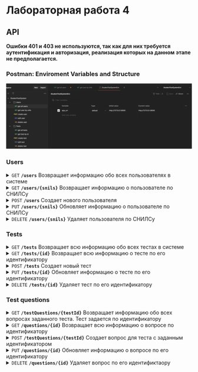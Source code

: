# Лабораторная работа 4

## API

<b>Ошибки 401 и 403 не используются, так как для них требуется аутентификация и авторизация, реализация которых на данном этапе не предполагается.</b>

### Postman: Enviroment Variables and Structure

![Alt text](image.png)

### Users

<details>
<summary>
    <code>GET</code> <b><code>/users</code></b> Возвращает информацию обо всех пользователях в системе
</summary>

#### Parameters
> None

#### Responses
> | http code     | content-type                      | response                                                            |
> |---------------|-----------------------------------|---------------------------------------------------------------------|
> | `200`         | `text/plain;charset=UTF-8`        | JSON-objects                                                        |
> | `401`         | `text/plain;charset=UTF-8`        | `You are not authorized`                                            |
> | `403`         | `text/plain;charset=UTF-8`        | `You don't have access rights to this content`                      |

##### Response Format (200)
```json
[
    {
        "SNILS": "string",
        "Login": "string",
        "Email": "string",
        "HashPassword": "string",
        "Name": "string",
        "Surname": "string",
        "Patronymic": "string",
        "RoleId": 0
    }
]
```

##### Example Query
http://127.0.0.1:8000/users/

##### Example Response
![Alt text](image-1.png)
</details>


<details>
<summary>
    <code>GET</code> <b><code>/users/{snils}</code></b> Возвращает информацию о пользователе по СНИЛСу
</summary>

#### Parameters
> | name              |  type     | data type      | description                         |
> |-------------------|-----------|----------------|-------------------------------------|
> | `snils`           |  required | string         | `SNILS`                             |

#### Responses
> | http code     | content-type                      | response                                                            |
> |---------------|-----------------------------------|---------------------------------------------------------------------|
> | `200`         | `text/plain;charset=UTF-8`        | JSON-object                                                         |
> | `400`         | `text/plain;charset=UTF-8`        | `Invalid SNILS value`                                               |
> | `401`         | `text/plain;charset=UTF-8`        | `You are not authorized`                                            |
> | `403`         | `text/plain;charset=UTF-8`        | `You don't have access rights to this content`                      |
> | `404`         | `text/plain;charset=UTF-8`        | `User with such SNILS not found`                                    |

##### Response Format (200)
```json
{
    "SNILS": "string",
    "Login": "string",
    "Email": "string",
    "HashPassword": "string",
    "Name": "string",
    "Surname": "string",
    "Patronymic": "string",
    "RoleId": 0
}
```

##### Example Query
http://127.0.0.1:8000/users/00000000003

##### Example Response
![Alt text](image-2.png)
</details>


<details>
<summary>
    <code>POST</code> <b><code>/users</code></b> Создает нового пользователя
</summary>

#### Parameters
> None

#### Body
```json
{
    "SNILS": "string",
    "Login": "string",
    "Email": "string",
    "HashPassword": "string",
    "Name": "string",
    "Surname": "string",
    "Patronymic": "string",
    "RoleId": 0
}
```

#### Responses
> | http code     | content-type                      | response                                                            |
> |---------------|-----------------------------------|---------------------------------------------------------------------|
> | `201`         | `text/plain;charset=UTF-8`        | `User created successfully`                                         |
> | `400`         | `text/plain;charset=UTF-8`        | `Invalid user info`                                                 |
> | `401`         | `text/plain;charset=UTF-8`        | `You are not authorized`                                            |
> | `403`         | `text/plain;charset=UTF-8`        | `You don't have access rights to this action`                       |
> | `409`         | `text/plain;charset=UTF-8`        | `User with such SNILS already exists`                               |

##### Example Query and Response
http://127.0.0.1:8000/users/

![Alt text](image-3.png)
</details>


<details>
<summary>
    <code>PUT</code> <b><code>/users/{snils}</code></b> Обновляет информацию о пользователе по СНИЛСу
</summary>

#### Parameters
> | name              |  type     | data type      | description                         |
> |-------------------|-----------|----------------|-------------------------------------|
> | `snils`           |  required | string         | `SNILS`                             |

#### Body
```json
{
    "Login": "string",
    "Email": "string",
    "HashPassword": "string",
    "Name": "string",
    "Surname": "string",
    "Patronymic": "string",
    "RoleId": 0
}
```

#### Responses
> | http code     | content-type                      | response                                                            |
> |---------------|-----------------------------------|---------------------------------------------------------------------|
> | `200`         | `text/plain;charset=UTF-8`        | `User updated successfully`                                         |
> | `400`         | `text/plain;charset=UTF-8`        | `Invalid user info`                                                 |
> | `401`         | `text/plain;charset=UTF-8`        | `You are not authorized`                                            |
> | `403`         | `text/plain;charset=UTF-8`        | `You don't have access rights to this action`                       |
> | `404`         | `text/plain;charset=UTF-8`        | `User with such SNILS not found`                                    |

##### Example Query and Response
http://127.0.0.1:8000/users/00000000004

![Alt text](image-4.png)
</details>


<details>
<summary>
    <code>DELETE</code> <b><code>/users/{snils}</code></b> Удаляет пользователя по СНИЛСу
</summary>

#### Parameters
> | name              |  type     | data type      | description                         |
> |-------------------|-----------|----------------|-------------------------------------|
> | `snils`           |  required | string         | `SNILS`                             |

#### Responses
> | http code     | content-type                      | response                                                            |
> |---------------|-----------------------------------|---------------------------------------------------------------------|
> | `204`         | `text/plain;charset=UTF-8`        | `User deleted successfully`                                         |
> | `400`         | `text/plain;charset=UTF-8`        | `Invalid SNILS value`                                               |
> | `401`         | `text/plain;charset=UTF-8`        | `You are not authorized`                                            |
> | `403`         | `text/plain;charset=UTF-8`        | `You don't have access rights to this action`                       |
> | `404`         | `text/plain;charset=UTF-8`        | `User with such SNILS not found`                                    |

##### Example Query and Response
http://127.0.0.1:8000/users/00000000004

![Alt text](image-5.png)
</details>



### Tests

<details>
<summary>
    <code>GET</code> <b><code>/tests</code></b> Возвращает всю информацию обо всех тестах в системе
</summary>

#### Parameters
> None

#### Responses
> | http code     | content-type                      | response                                                            |
> |---------------|-----------------------------------|---------------------------------------------------------------------|
> | `200`         | `text/plain;charset=UTF-8`        | JSON-objects                                                        |
> | `401`         | `text/plain;charset=UTF-8`        | `You are not authorized`                                            |
> | `403`         | `text/plain;charset=UTF-8`        | `You don't have access rights to this content`                      |

##### Response Format (200)
```json
[
    {
        "Id": 0,
        "Name": "string",
        "CreationDate": 01/01/2000 00:00:00
    }
]
```

##### Example Query
http://127.0.0.1:8000/tests/

##### Example Response
![Alt text](image-7.png)
</details>


<details>
<summary>
    <code>GET</code> <b><code>/tests/{id}</code></b> Возвращает всю информацию о тесте по его идентификатору
</summary>

#### Parameters
> | name              |  type     | data type      | description                         |
> |-------------------|-----------|----------------|-------------------------------------|
> | `id`              |  required | int            | `Unique test id`                    |

#### Responses
> | http code     | content-type                      | response                                                            |
> |---------------|-----------------------------------|---------------------------------------------------------------------|
> | `200`         | `text/plain;charset=UTF-8`        | JSON-object                                                         |
> | `400`         | `text/plain;charset=UTF-8`        | `Invalid id`                                                        |
> | `401`         | `text/plain;charset=UTF-8`        | `You are not authorized`                                            |
> | `403`         | `text/plain;charset=UTF-8`        | `You don't have access rights to this content`                      |
> | `404`         | `text/plain;charset=UTF-8`        | `Test with such id not found`                                       |

##### Response Format (200)
```json
{
    "Id": 0,
    "Name": "string",
    "CreationDate": 01/01/2000 00:00:00
}
```

##### Example Query
http://127.0.0.1:8000/tests/2

##### Example Response
![Alt text](image-8.png)
</details>


<details>
<summary>
    <code>POST</code> <b><code>/tests</code></b> Создает новый тест
</summary>

#### Parameters
> None

#### Body
```json
{
    "Name": "string",
    "CreationDate": 01/01/2000 00:00:00
}
```

#### Responses
> | http code     | content-type                      | response                                                            |
> |---------------|-----------------------------------|---------------------------------------------------------------------|
> | `201`         | `text/plain;charset=UTF-8`        | Id of the created test                                              |
> | `400`         | `text/plain;charset=UTF-8`        | `Invalid test info`                                                 |
> | `401`         | `text/plain;charset=UTF-8`        | `You are not authorized`                                            |
> | `403`         | `text/plain;charset=UTF-8`        | `You don't have access rights to this action`                       |

##### Example Query and Response
http://127.0.0.1:8000/tests/

![Alt text](image-6.png)
</details>


<details>
<summary>
    <code>PUT</code> <b><code>/tests/{id}</code></b> Обновляет информацию о тесте по его идентификатору
</summary>

#### Parameters
> | name              |  type     | data type      | description                         |
> |-------------------|-----------|----------------|-------------------------------------|
> | `id`              |  required | int            | `Unique test id`                    |

#### Body
```json
{
    "Name": "string",
    "CreationDate": 01/01/2000 00:00:00
}
```

#### Responses
> | http code     | content-type                      | response                                                            |
> |---------------|-----------------------------------|---------------------------------------------------------------------|
> | `200`         | `text/plain;charset=UTF-8`        | `Test updated successfully`                                         |
> | `400`         | `text/plain;charset=UTF-8`        | `Invalid test info`                                                 |
> | `401`         | `text/plain;charset=UTF-8`        | `You are not authorized`                                            |
> | `403`         | `text/plain;charset=UTF-8`        | `You don't have access rights to this action`                       |
> | `404`         | `text/plain;charset=UTF-8`        | `Test with such id not found`                                       |

##### Example Query and Response
http://127.0.0.1:8000/tests/2

![Alt text](image-9.png)
</details>


<details>
<summary>
    <code>DELETE</code> <b><code>/tests/{id}</code></b> Удаляет тест по его идентификатору
</summary>

#### Parameters
> | name              |  type     | data type      | description                         |
> |-------------------|-----------|----------------|-------------------------------------|
> | `id`              |  required | int            | `Unique test id`                    |

#### Responses
> | http code     | content-type                      | response                                                            |
> |---------------|-----------------------------------|---------------------------------------------------------------------|
> | `204`         | `text/plain;charset=UTF-8`        | `Test deleted successfully`                                         |
> | `401`         | `text/plain;charset=UTF-8`        | `You are not authorized`                                            |
> | `403`         | `text/plain;charset=UTF-8`        | `You don't have access rights to this action`                       |
> | `404`         | `text/plain;charset=UTF-8`        | `Test with such id not found`                                       |

##### Example Query and Response
http://127.0.0.1:8000/tests/2

![Alt text](image-10.png)
</details>



### Test questions

<details>
<summary>
    <code>GET</code> <b><code>/testQuestions/{testId}</code></b> Возвращает информацию обо всех вопросах заданного теста. Тест задается по идентификатору
</summary>

#### Parameters
> | name              |  type     | data type      | description                         |
> |-------------------|-----------|----------------|-------------------------------------|
> | `testId`          |  required | int            | `Unique test id`                    |

#### Responses
> | http code     | content-type                      | response                                                            |
> |---------------|-----------------------------------|---------------------------------------------------------------------|
> | `200`         | `text/plain;charset=UTF-8`        | JSON-objects                                                        |
> | `401`         | `text/plain;charset=UTF-8`        | `You are not authorized`                                            |
> | `403`         | `text/plain;charset=UTF-8`        | `You don't have access rights to this content`                      |
> | `404`         | `text/plain;charset=UTF-8`        | `Test with such id not found`                                       |

##### Example Value
```json
[
    {
        "Id": 0,
        "TestId": 0,
        "Question": "string",
        "Answer": "string",
        "DetailedAnswer": false
    }
]
```
</details>


<details>
<summary>
    <code>GET</code> <b><code>/questions/{id}</code></b> Возвращает всю информацию о вопросе по идентификатору
</summary>

#### Parameters
> | name              |  type     | data type      | description                         |
> |-------------------|-----------|----------------|-------------------------------------|
> | `id`              |  required | int            | `Unique question id`                |

#### Responses
> | http code     | content-type                      | response                                                            |
> |---------------|-----------------------------------|---------------------------------------------------------------------|
> | `200`         | `text/plain;charset=UTF-8`        | JSON-object                                                         |
> | `400`         | `text/plain;charset=UTF-8`        | `Invalid id`                                                        |
> | `401`         | `text/plain;charset=UTF-8`        | `You are not authorized`                                            |
> | `403`         | `text/plain;charset=UTF-8`        | `You don't have access rights to this content`                      |
> | `404`         | `text/plain;charset=UTF-8`        | `Question with such id not found`                                   |

##### Example Value
```json
{
    "Id": 0,
    "TestId": 0,
    "Question": "string",
    "Answer": "string",
    "DetailedAnswer": false
}
```
</details>


<details>
<summary>
    <code>POST</code> <b><code>/testQuestions/{testId}</code></b> Создает вопрос для теста с заданным идентификатором
</summary>

#### Parameters
> | name              |  type     | data type      | description                         |
> |-------------------|-----------|----------------|-------------------------------------|
> | `testId`          |  required | int            | `Unique test id`                    |

#### Body
```json
{
    "Question": "string",
    "Answer": "string",
    "DetailedAnswer": false
}
```

#### Responses
> | http code     | content-type                      | response                                                            |
> |---------------|-----------------------------------|---------------------------------------------------------------------|
> | `201`         | `text/plain;charset=UTF-8`        | Id of the created question                                          |
> | `400`         | `text/plain;charset=UTF-8`        | `Invalid test info`                                                 |
> | `401`         | `text/plain;charset=UTF-8`        | `You are not authorized`                                            |
> | `403`         | `text/plain;charset=UTF-8`        | `You don't have access rights to this action`                       |
</details>


<details>
<summary>
    <code>PUT</code> <b><code>/questions/{id}</code></b> Обновляет информацию о вопросе по его идентификатору
</summary>

#### Parameters
> | name              |  type     | data type      | description                         |
> |-------------------|-----------|----------------|-------------------------------------|
> | `id`              |  required | int            | `Unique question id`                |

#### Body
```json
{
    "TestId": 0,
    "Question": "string",
    "Answer": "string",
    "DetailedAnswer": false
}
```

#### Responses
> | http code     | content-type                      | response                                                            |
> |---------------|-----------------------------------|---------------------------------------------------------------------|
> | `200`         | `text/plain;charset=UTF-8`        | `Question updated successfully`                                     |
> | `400`         | `text/plain;charset=UTF-8`        | `Invalid question info`                                             |
> | `401`         | `text/plain;charset=UTF-8`        | `You are not authorized`                                            |
> | `403`         | `text/plain;charset=UTF-8`        | `You don't have access rights to this action`                       |
> | `404`         | `text/plain;charset=UTF-8`        | `Question with such id not found`                                   |
</details>


<details>
<summary>
    <code>DELETE</code> <b><code>/questions/{id}</code></b> Удаляет вопрос по его идентификтаору
</summary>

#### Parameters
> | name              |  type     | data type      | description                         |
> |-------------------|-----------|----------------|-------------------------------------|
> | `id`              |  required | int            | `Unique question id`                |

#### Responses
> | http code     | content-type                      | response                                                            |
> |---------------|-----------------------------------|---------------------------------------------------------------------|
> | `204`         | `text/plain;charset=UTF-8`        | `Question deleted successfully`                                     |
> | `401`         | `text/plain;charset=UTF-8`        | `You are not authorized`                                            |
> | `403`         | `text/plain;charset=UTF-8`        | `You don't have access rights to this action`                       |
> | `404`         | `text/plain;charset=UTF-8`        | `Question with such id not found`                                   |
</details>
